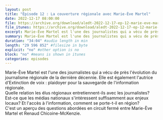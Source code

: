 ```yaml
---
layout: post
title: "Épisode 12 : La couverture régionale avec Marie-Ève Martel"
date: 2022-12-17 08:00:00
file: https://archive.org/download/aledt-2022-12-17-ep-12-marie-eve-martel-podcast/ALEDT_2022-12-17_EP12-Marie-EveMartel_Podcast.mp3
file_itunes: https://archive.org/download/aledt-2022-12-17-ep-12-marie-eve-martel-podcast/ALEDT_2022-12-17_EP12-Marie-EveMartel_Podcast.mp3
excerpt: Marie-Ève Martel est l'une des journalistes qui a vécu de près l'évolution du journalisme régionale de la dernière décennie. Elle est également l'autrice d'Extinction de voix : plaidoyer pour la sauvegarde de l'information régionale. Quelle relation les élus régionaux entretiennent-ils avec les journalistes? Est-ce que les médias nationaux s'intéressent suffisamment aux enjeux locaux? Et l'accès à l'information, comment se porte-t-il en région? C'est un aperçu des questions abordées en circuit fermé entre Marie-Ève Martel et Renaud Chicoine-McKenzie.
summary: Marie-Ève Martel est l'une des journalistes qui a vécu de près l'évolution du journalisme régionale de la dernière décennie. Elle est également l'autrice d'Extinction de voix : plaidoyer pour la sauvegarde de l'information régionale. Quelle relation les élus régionaux entretiennent-ils avec les journalistes? Est-ce que les médias nationaux s'intéressent suffisamment aux enjeux locaux? Et l'accès à l'information, comment se porte-t-il en région? C'est un aperçu des questions abordées en circuit fermé entre Marie-Ève Martel et Renaud Chicoine-McKenzie.
duration: "34:04" #audio length in min
length: "29 596 852" #filesize in byte
explicit: "no" #other option is no
block: "no" #means is shown in itunes
categories: episodes
---
```


Marie-Ève Martel est l'une des journalistes qui a vécu de près l'évolution du journalisme régionale de la dernière décennie. Elle est également l'autrice d'Extinction de voix : plaidoyer pour la sauvegarde de l'information régionale.  
Quelle relation les élus régionaux entretiennent-ils avec les journalistes? Est-ce que les médias nationaux s'intéressent suffisamment aux enjeux locaux? Et l'accès à l'information, comment se porte-t-il en région?  
C'est un aperçu des questions abordées en circuit fermé entre Marie-Ève Martel et Renaud Chicoine-McKenzie.
